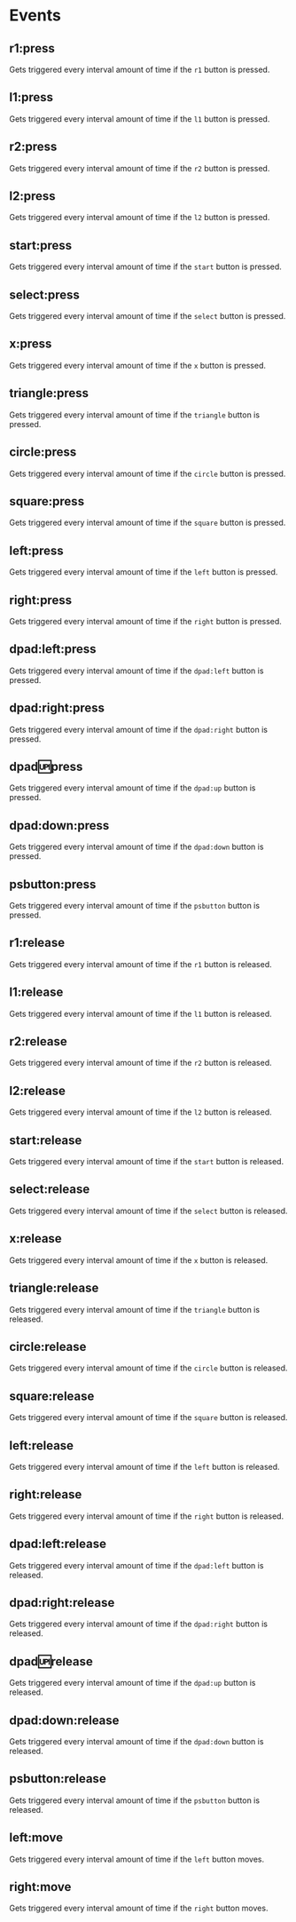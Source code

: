 # Events

## r1:press

Gets triggered every interval amount of time if the `r1` button is pressed.

## l1:press

Gets triggered every interval amount of time if the `l1` button is pressed.

## r2:press

Gets triggered every interval amount of time if the `r2` button is pressed.

## l2:press

Gets triggered every interval amount of time if the `l2` button is pressed.

## start:press

Gets triggered every interval amount of time if the `start` button is pressed.

## select:press

Gets triggered every interval amount of time if the `select` button is pressed.

## x:press

Gets triggered every interval amount of time if the `x` button is pressed.

## triangle:press

Gets triggered every interval amount of time if the `triangle` button is pressed.

## circle:press

Gets triggered every interval amount of time if the `circle` button is pressed.

## square:press

Gets triggered every interval amount of time if the `square` button is pressed.

## left:press

Gets triggered every interval amount of time if the `left` button is pressed.

## right:press

Gets triggered every interval amount of time if the `right` button is pressed.

## dpad:left:press

Gets triggered every interval amount of time if the `dpad:left` button is pressed.

## dpad:right:press

Gets triggered every interval amount of time if the `dpad:right` button is pressed.

## dpad:up:press

Gets triggered every interval amount of time if the `dpad:up` button is pressed.

## dpad:down:press

Gets triggered every interval amount of time if the `dpad:down` button is pressed.

## psbutton:press

Gets triggered every interval amount of time if the `psbutton` button is pressed.

## r1:release

Gets triggered every interval amount of time if the `r1` button is released.

## l1:release

Gets triggered every interval amount of time if the `l1` button is released.

## r2:release

Gets triggered every interval amount of time if the `r2` button is released.

## l2:release

Gets triggered every interval amount of time if the `l2` button is released.

## start:release

Gets triggered every interval amount of time if the `start` button is released.

## select:release

Gets triggered every interval amount of time if the `select` button is released.

## x:release

Gets triggered every interval amount of time if the `x` button is released.

## triangle:release

Gets triggered every interval amount of time if the `triangle` button is released.

## circle:release

Gets triggered every interval amount of time if the `circle` button is released.

## square:release

Gets triggered every interval amount of time if the `square` button is released.

## left:release

Gets triggered every interval amount of time if the `left` button is released.

## right:release

Gets triggered every interval amount of time if the `right` button is released.

## dpad:left:release

Gets triggered every interval amount of time if the `dpad:left` button is released.

## dpad:right:release

Gets triggered every interval amount of time if the `dpad:right` button is released.

## dpad:up:release

Gets triggered every interval amount of time if the `dpad:up` button is released.

## dpad:down:release

Gets triggered every interval amount of time if the `dpad:down` button is released.

## psbutton:release

Gets triggered every interval amount of time if the `psbutton` button is released.

## left:move

Gets triggered every interval amount of time if the `left` button moves.

## right:move

Gets triggered every interval amount of time if the `right` button moves.